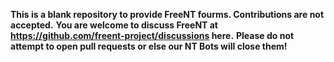 **This is a blank repository to provide FreeNT fourms. Contributions are not accepted.**
**You are welcome to discuss FreeNT at https://github.com/freent-project/discussions here.**
**Please do not attempt to open pull requests or else our NT Bots will close them!**

